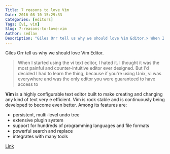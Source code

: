 ```yaml
---
Title: 7 reasons to love Vim
Date: 2016-08-10 15:29:33
Categories: [editors]
Tags: [vi, vim]
Slug: 7-reasons-to-love-vim
Author: sedlav
Description: "Giles Orr tell us why we should love Vim Editor.> When I started using the vi text editor, I hated it. I thought it was the most painful and counter"
---
```


Giles Orr tell us why we should love Vim Editor.

> When I started using the vi text editor, I hated it. I thought it was the most painful and counter-intuitive editor ever designed. But I'd decided I had to learn the thing, because if you're using Unix, vi was everywhere and was the only editor you were guaranteed to have access to

**Vim** is a highly configurable text editor built to make creating and changing any kind of text very e
efficient. Vim is rock stable and is continuously being developed to become even better. Among its features are:

* persistent, multi-level undo tree
* extensive plugin system
* support for hundreds of programming languages and file formats
* powerful search and replace
* integrates with many tools

[Link](https://opensource.com/business/16/8/7-reasons-love-vim)
